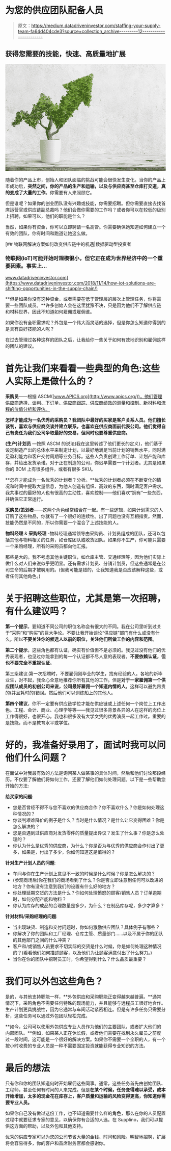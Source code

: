 # 为您的供应团队配备人员

> 原文：<https://medium.datadriveninvestor.com/staffing-your-supply-team-fa64d404cde3?source=collection_archive---------12----------------------->

## 获得您需要的技能，快速、高质量地扩展

![](img/5ab9e3e3bc995eb91fe239d6a13c1840.png)

随着你的产品上市，创始人和团队面临的挑战可能会很快发生变化。当你的产品上市成功后，**突然之间，你的产品的生产和运输，以及与供应商甚至仓库打交道，真的变成了大量的工作**。你需要有人来照顾它。

但是谁呢？如果你的创业团队没有兴趣或技能，你需要招聘。但你需要直接去找首席运营官或供应链副总裁吗？他们会做你需要的工作吗？或者你可以在较低的级别上招聘，如果可以，他们的职能是什么？

当然，如果你有资金，你可以立即聘请一名高管。你需要确保她知道如何建立一个有效的团队，你有时间和跑道让她这么做。

[](https://www.datadriveninvestor.com/2018/11/14/how-iot-solutions-are-shifting-opportunities-in-the-supply-chain/) [## 物联网解决方案如何改变供应链中的机遇|数据驱动型投资者

### 物联网(IoT)可能开始时规模很小，但它正在成为世界经济中的一个重要因素。事实上…

www.datadriveninvestor.com](https://www.datadriveninvestor.com/2018/11/14/how-iot-solutions-are-shifting-opportunities-in-the-supply-chain/) 

**但是如果你没有这种资金，或者需要在低于管理层的层次上管理任务，你将需要一些团队成员。**许多创始人会在这里犹豫不决，只是因为他们不了解供应链和材料世界，因此不知道如何雇佣或雇佣谁。

如果你没有全职需求呢？外包是一个伟大而灵活的选择，但是你怎么知道你得到的是具有良好技能的人呢？

在过去管理过各种这样的团队之后，让我给你一些关于如何有效地识别和雇佣这样的团队的建议。

# 首先让我们来看看一些典型的角色:这些人实际上是做什么的？

**采购员**——根据 ASCM([www.APICS.org](http://www.apics.org/))，他们管理供应商选择、谈判、下订单、供应商跟踪、供应商绩效的测量和控制、新材料和流程的价值分析和评估。

**怎样才能成为一名优秀的采购员？我团队中最好的买家是客户关系人员。他们擅长谈判，喜欢与供应商交谈并建立联系，也喜欢在供应商面前代表公司。他们觉得自己有责任为我们公司争取最好的交易，但同时也要尊重供应商。**

**(生产)计划员** —按照 ASCM 的说法(我在这里转述了他们更长的定义)，他们基于设定制造产出的总体水平来制定计划，以最好地满足当前计划的销售水平，同时满足盈利能力和客户交付周期等业务目标。这些人负责创建工作订单、计划产能和库存，并给出发货承诺。对于正在制造的公司，你迟早需要一个计划者。尤其是如果你的 BOM 上有很多组件，或者有很多 SKU。

**怎样才能成为一名优秀的计划者？分析。**优秀的计划者必须在不断变化的情况和时间中提取大量信息，为他人创造有组织、高效的东西，同时满足客户需求。我共事过的最好的人也有很高的主动性，喜欢控制——他们喜欢“拥有”一些东西，并确保它正常运行。

**采购员/策划者**——这两个角色经常结合在一起。有一些逻辑，如果计划需求的人订购了这些物品，你就有了一个很好的连续性。出了问题也没有互相指责。然而，技能仍然是不同的，所以你需要一个混合了上述技能的人。

**物料经理** & **采购经理** -物料经理通常领导由采购员、计划员组成的团队，还可以包括其他与物料相关的任务，如仓库团队或收货团队。如果你不生产，你可能只需要一个采购经理，所有的采购员都向他汇报。

那些是大的。我不考虑其他关键职位，如仓库主管、交通经理等，因为他们实际上做什么对人们来说似乎更明显。还有需求计划员、分销计划员，但这些通常是在公司生命的后期才被聘用的。(但我可能是错的，让我知道我是否应该解释这些，或者任何其他角色。)

# 关于招聘这些职位，尤其是第一次招聘，有什么建议吗？

**第一个提示**，要知道不同公司的职位名称会有很大的不同。我在公司里听到过关于“采购”和“购买”的巨大争论。不要让我开始谈论“供应链”部门有什么或没有什么。所以**不要关注你的候选人以前的职位，关注他们所做工作的内容和范围**。

**第二个提示**，这些角色都有认证，确实有价值但不是必须的。我见过没有他们的优秀表现者，也见过你能拿到的每一个认证都不尽人意的表现者。**不要依赖认证，但也不要完全不重视认证**。

第三条建议:第一次招聘时，不要雇佣刚毕业的学生，找有经验的人。各地的新毕业生，对不起，我全心全意地推荐你所有其他的工作。但是**对于一家雇佣第一个供应团队成员的初创公司来说，公司最好雇佣一个知道内情的人**，这样可以避免昂贵的(并且耗时的)错误。然后他们可以训练船上的其他人。

**第四个建议**，你不一定要有供应链学位才能在供应链或上述任何一个岗位上工作出色。工程、会计、商业、心理学等等——我见过很多背景各异的人在这样的岗位上工作得很好，也很开心。我也和很多没有大学文凭的优秀演员一起工作过。重要的是技能，而不是教育水平或学位。

# 好的，我准备好录用了，面试时我可以问他们什么问题？

在面试中对我最有效的方法是询问某人做某事的具体时间，然后和他们讨论那段经历。不仅要了解他们将如何工作，还要了解他们如何处理问题。以下是一些帮助您开始的方法:

**给买家的问题**:

*   您是否曾经不得不与您不喜欢的供应商合作？你不喜欢什么？你是如何处理这种情况的？
*   你谈判艰难降价的例子是什么？当时是什么情况？是什么让它变得困难？你是怎么解决的？
*   您是否遇到过供应商对发货零件的质量提出异议？发生了什么事？你是怎么处理的？
*   你认为什么是优秀的供应商，为什么？你是否为与优秀的供应商合作付出了更多，如果是，付出了多少，你如何知道这是值得的？

**针对生产计划人员的问题**:

*   车间与你在生产计划上意见不一致的时候是什么时候？你是怎么解决的？
*   (参观商场后)你在我们的商场看到了什么？你是否立即注意到任何可以改进的地方？你有没有注意到我们的设置有什么好的地方？
*   你处理延期交货的方法是什么？你如何处理愤怒的顾客/销售人员？订单逾期时，如何分配产能和物料？
*   你认为库存的成品的合理数量是多少，为什么？在制品库存呢，多少才算多？

**针对材料/采购经理的问题**:

*   当出现缺货、制造和交付问题时，你如何激励供应团队？具体例子有哪些？
*   你解决了你的团队和工厂经理、仓库主管、质量部门……以及不属于你的团队的其他部门之间的什么冲突？
*   客户和/或销售人员要求不切实际的交货是什么时候，你是如何处理这种情况的？(看看他们如何描述顾客，以及他们为让顾客满意付出了什么努力。)
*   当你在你的团队中招聘员工时，你希望得到什么？什么品质最重要？

# 我们可以外包这些角色？

是的，与其他支持职能一样，**外包供应和采购职能正变得越来越普遍。**通常情况下，采购角色不需要任何特殊的现场能力，并且能够与远程员工很好地合作。生产计划更具挑战性，因为它通常与车间活动紧密相连。但是有许多任务只需要分析，这些任务可以通过外包团队轻松完成。

**如今，公司可以使用外包供应专业人员作为他们的主要团队，或者扩大他们的内部团队。**例如，如果某人正在休长假，或者他们需要在找到永久雇员之前度过一段时间，这可能是一个很好的解决方案。如果你不需要一个全职的人，有一个按小时收费的专业人员是一种不需要固定投资就能获得专业知识的方法。

# 最后的想法

只有你和你的团队知道何时开始雇佣这些同事。通常，这些任务首先由创始团队、工程师，甚至任何有时间的人来完成。但是**在某个时候，任务变得难以承受，成本开始增加，太多的现金花在库存上，客户质量和运输的风险变得更高，你知道你需要专业人员。**

如果你自己没有做过这份工作，也不知道需要什么样的角色，那么在你的人员配置过程中就要征求专家的意见，以确保你有合适的人选。在 Supplino，我们可以提供这方面的帮助，以及外包和其他支持。

优秀的供应专家可以为您的公司节省大量的金钱、时间和风险。明智地招聘，扩展将会容易得多，你的客户和首席财务官都会感谢你。
